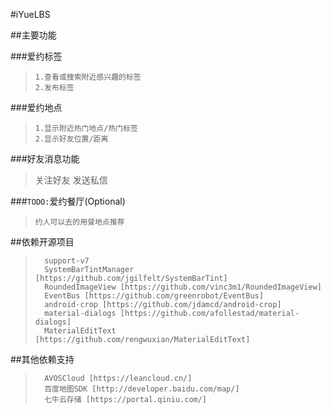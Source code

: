 #iYueLBS

##主要功能

###爱约标签

>     1.查看或搜索附近感兴趣的标签
>     2.发布标签

###爱约地点

>     1.显示附近热门地点/热门标签
>     2.显示好友位置/距离

###好友消息功能

>    关注好友
>    发送私信

###`TODO:`爱约餐厅(Optional)

>     约人可以去的用餐地点推荐

##依赖开源项目

>       support-v7
>       SystemBarTintManager [https://github.com/jgilfelt/SystemBarTint]
>       RoundedImageView [https://github.com/vinc3m1/RoundedImageView]
>       EventBus [https://github.com/greenrobot/EventBus]
>       android-crop [https://github.com/jdamcd/android-crop]
>       material-dialogs [https://github.com/afollestad/material-dialogs]
>       MaterialEditText [https://github.com/rengwuxian/MaterialEditText]

##其他依赖支持

>       AVOSCloud [https://leancloud.cn/]
>       百度地图SDK [http://developer.baidu.com/map/]
>       七牛云存储 [https://portal.qiniu.com/]

